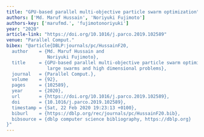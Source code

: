 ```yaml
---
title: "GPU-based parallel multi-objective particle swarm optimization"
authors: ['Md. Maruf Hussain', 'Noriyuki Fujimoto']
authors-key: ['marufmd.', 'fujimotonoriyuki']
year: "2020"
article-link: "https://doi.org/10.1016/j.parco.2019.102589"
venue: "Parallel Comput."
bibex: "@article{DBLP:journals/pc/HussainF20,
  author    = {Md. Maruf Hussain and
               Noriyuki Fujimoto},
  title     = {GPU-based parallel multi-objective particle swarm optimization for
               large swarms and high dimensional problems},
  journal   = {Parallel Comput.},
  volume    = {92},
  pages     = {102589},
  year      = {2020},
  url       = {https://doi.org/10.1016/j.parco.2019.102589},
  doi       = {10.1016/j.parco.2019.102589},
  timestamp = {Sat, 22 Feb 2020 19:23:13 +0100},
  biburl    = {https://dblp.org/rec/journals/pc/HussainF20.bib},
  bibsource = {dblp computer science bibliography, https://dblp.org}
}"
---
```

